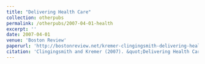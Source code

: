 ```yaml
---
title: "Delivering Health Care"
collection: otherpubs
permalink: /otherpubs/2007-04-01-health
excerpt: ''
date: 2007-04-01
venue: 'Boston Review'
paperurl: 'http://bostonreview.net/kremer-clingingsmith-delivering-health-care'
citation: 'Clingingsmith and Kremer (2007). &quot;Delivering Health Care&quot; <i>Boston Review</i>. 32.'
---
```

